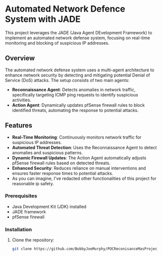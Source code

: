 # Automated Network Defence System with JADE

This project leverages the JADE (Java Agent DEvelopment Framework) to implement an automated network defense system, focusing on real-time monitoring and blocking of suspicious IP addresses.

## Overview

The automated network defense system uses a multi-agent architecture to enhance network security by detecting and mitigating potential Denial of Service (DoS) attacks. The setup consists of two main agents:

- **Reconnaissance Agent**: Detects anomalies in network traffic, specifically targeting ICMP ping requests to identify suspicious activities.
- **Action Agent**: Dynamically updates pfSense firewall rules to block identified threats, automating the response to potential attacks.

## Features

- **Real-Time Monitoring**: Continuously monitors network traffic for suspicious IP addresses.
- **Automated Threat Detection**: Uses the Reconnaissance Agent to detect anomalies and suspicious patterns.
- **Dynamic Firewall Updates**: The Action Agent automatically adjusts pfSense firewall rules based on detected threats.
- **Enhanced Security**: Reduces reliance on manual interventions and ensures faster response times to potential attacks.
- As you can imagine, I've redacted other functionalities of this project for reasonable ip safety.

### Prerequisites

- Java Development Kit (JDK) installed
- JADE framework
- pfSense firewall

### Installation
1. Clone the repository:
   ```bash
   git clone https://github.com/BobbyJoeMurphy/POCReconisanceMasProject.git
